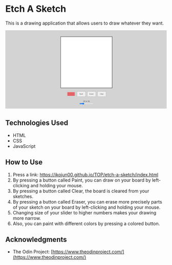 # Etch A Sketch

This is a drawing application that allows users to draw whatever they want.

![Etch-a-Sketch screenshot](JPEG/etch-a-sketch.jpeg)

## Technologies Used

- HTML
- CSS
- JavaScript

## How to Use

1. Press a link: https://ikojun00.github.io/TOP/etch-a-sketch/index.html
2. By pressing a button called Paint, you can draw on your board by left-clicking and holding your mouse.
3. By pressing a button called Clear, the board is cleared from your sketches.
4. By pressing a button called Eraser, you can erase more precisely parts of your sketch on your board by left-clicking and holding your mouse.
5. Changing size of your slider to higher numbers makes your drawing more narrow.
6. Also, you can paint with different colors by pressing a colored button.

## Acknowledgments

- The Odin Project: [https://www.theodinproject.com/](https://www.theodinproject.com/)
